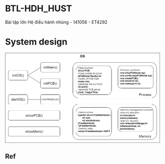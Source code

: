 # BTL-HDH_HUST
Bài tập lớn Hệ điều hành nhúng - 141056 - ET4292

# System design
![System design](https://github.com/Haipham2002/BTL-HDH_HUST/blob/main/Structure.jpg)

## Ref

